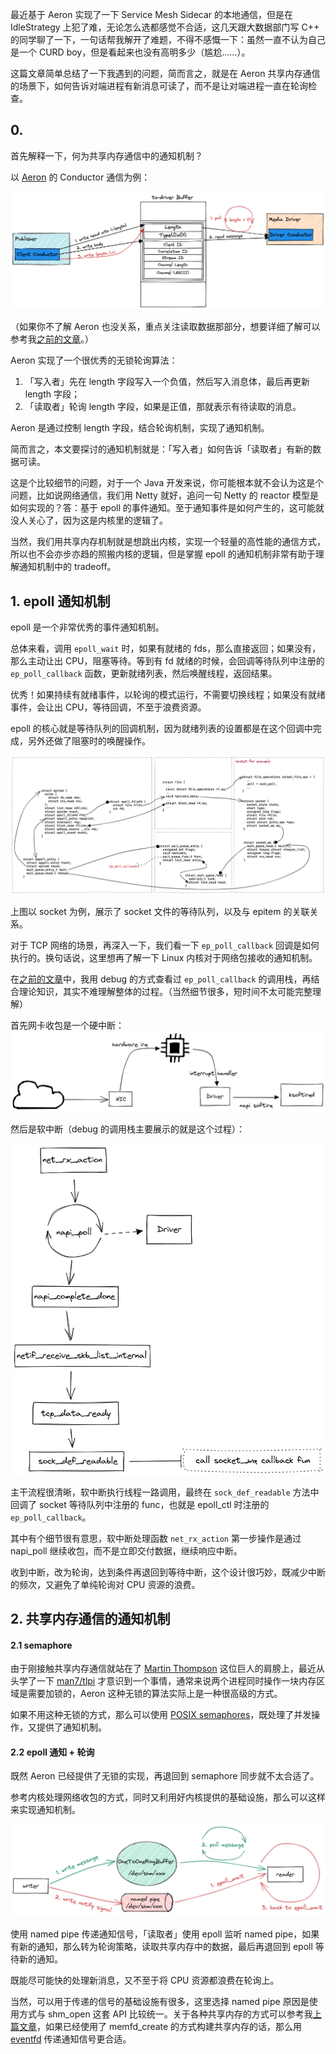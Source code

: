 最近基于 Aeron 实现了一下 Service Mesh Sidecar 的本地通信，但是在 IdleStrategy 上犯了难，无论怎么选都感觉不合适，这几天跟大数据部门写 C++ 的同学聊了一下，一句话帮我解开了难题，不得不感慨一下：虽然一直不认为自己是一个 CURD boy，但是看起来也没有高明多少（尴尬......）。

这篇文章简单总结了一下我遇到的问题，简而言之，就是在 Aeron 共享内存通信的场景下，如何告诉对端进程有新消息可读了，而不是让对端进程一直在轮询检查。

## 0. 

首先解释一下，何为共享内存通信中的通知机制？

以 [Aeron](https://github.com/real-logic/aeron) 的 Conductor 通信为例：

![](./assets/648322-c8f1f529a7fd5af2.png)

（如果你不了解 Aeron 也没关系，重点关注读取数据那部分，想要详细了解可以参考我[之前的文章](https://www.jianshu.com/p/abb8286a5b3c)。）

Aeron 实现了一个很优秀的无锁轮询算法：
1. 「写入者」先在 length 字段写入一个负值，然后写入消息体，最后再更新 length 字段；
2. 「读取者」轮询 length 字段，如果是正值，那就表示有待读取的消息。

Aeron 是通过控制 length 字段，结合轮询机制，实现了通知机制。

简而言之，本文要探讨的通知机制就是：「写入者」如何告诉「读取者」有新的数据可读。

这是个比较细节的问题，对于一个 Java 开发来说，你可能根本就不会认为这是个问题，比如说网络通信，我们用 Netty 就好，追问一句 Netty 的 reactor 模型是如何实现的？答：基于 epoll 的事件通知。至于通知事件是如何产生的，这可能就没人关心了，因为这是内核里的逻辑了。

当然，我们用共享内存机制就是想跳出内核，实现一个轻量的高性能的通信方式，所以也不会亦步亦趋的照搬内核的逻辑，但是掌握 epoll 的通知机制非常有助于理解通知机制中的 tradeoff。

## 1. epoll 通知机制

epoll 是一个非常优秀的事件通知机制。

总体来看，调用 `epoll_wait` 时，如果有就绪的 fds，那么直接返回；如果没有，那么主动让出 CPU，阻塞等待。等到有 fd 就绪的时候，会回调等待队列中注册的 `ep_poll_callback` 函数，更新就绪列表，然后唤醒线程，返回结果。

优秀！如果持续有就绪事件，以轮询的模式运行，不需要切换线程；如果没有就绪事件，会让出 CPU，等待回调，不至于浪费资源。

epoll 的核心就是等待队列的回调机制，因为就绪列表的设置都是在这个回调中完成，另外还做了阻塞时的唤醒操作。

![](./assets/648322-0f7a4f9cd9eb99ba.png)

上图以 socket 为例，展示了 socket 文件的等待队列，以及与 epitem 的关联关系。

对于 TCP 网络的场景，再深入一下，我们看一下 `ep_poll_callback` 回调是如何执行的。换句话说，这里想再了解一下 Linux 内核对于网络包接收的通知机制。

在[之前的文章](https://www.jianshu.com/p/9b68e9ea5849)中，我用 debug 的方式查看过 `ep_poll_callback` 的调用栈，再结合理论知识，其实不难理解整体的过程。（当然细节很多，短时间不太可能完整理解）

首先网卡收包是一个硬中断：
![](./assets/648322-5e619c38b9331c55.png)

然后是软中断（debug 的调用栈主要展示的就是这个过程）：

![](./assets/648322-a96073bc408a95b1.png)

主干流程很清晰，软中断执行线程一路调用，最终在 `sock_def_readable` 方法中回调了 socket 等待队列中注册的 func，也就是 epoll_ctl 时注册的 `ep_poll_callback`。

其中有个细节很有意思，软中断处理函数 `net_rx_action` 第一步操作是通过 napi_poll 继续收包，而不是立即交付数据，继续响应中断。

收到中断，改为轮询，达到条件再退回到等待中断，这个设计很巧妙，既减少中断的频次，又避免了单纯轮询对 CPU 资源的浪费。

## 2. 共享内存通信的通知机制

#### 2.1 semaphore

由于刚接触共享内存通信就站在了 [Martin Thompson](https://github.com/mjpt777) 这位巨人的肩膀上，最近从头学了一下 [man7/tlpi](https://www.man7.org/tlpi/index.html) 才意识到一个事情，通常来说两个进程同时操作一块内存区域是需要加锁的，Aeron 这种无锁的算法实际上是一种很高级的方式。

如果不用这种无锁的方式，那么可以使用 [POSIX semaphores](https://man7.org/linux/man-pages/man7/sem_overview.7.html)，既处理了并发操作，又提供了通知机制。

#### 2.2 epoll 通知 + 轮询

既然 Aeron 已经提供了无锁的实现，再退回到 semaphore 同步就不太合适了。

参考内核处理网络收包的方式，同时又利用好内核提供的基础设施，那么可以这样来实现通知机制。

![](./assets/648322-7aa6eea8a13efb42.png)

使用 named pipe 传递通知信号，「读取者」使用 epoll 监听 named pipe，如果有新的通知，那么转为轮询策略，读取共享内存中的数据，最后再退回到 epoll 等待新的通知。

既能尽可能快的处理新消息，又不至于将 CPU 资源都浪费在轮询上。

当然，可以用于传递的信号的基础设施有很多，这里选择 named pipe 原因是使用方式与 shm_open 这套 API 比较统一。关于各种共享内存的方式可以参考我[上篇文章](https://www.jianshu.com/p/8a2103f974bd)，如果已经使用了 memfd_create 的方式构建共享内存的话，那么用 [eventfd](https://man7.org/linux/man-pages/man2/eventfd.2.html) 传递通知信号更合适。


